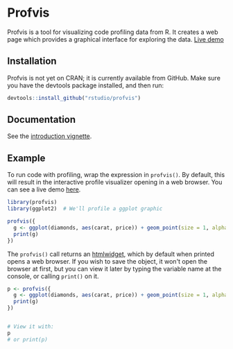 Profvis
=======

Profvis is a tool for visualizing code profiling data from R. It creates a web page which provides a graphical interface for exploring the data. [Live demo](http://rpubs.com/wch/124655)


## Installation

Profvis is not yet on CRAN; it is currently available from GitHub. Make sure you have the devtools package installed, and then run:

```R
devtools::install_github("rstudio/profvis")
```

## Documentation

See the [introduction vignette](http://rpubs.com/wch/123888).

## Example

To run code with profiling, wrap the expression in `profvis()`. By default, this will result in the interactive profile visualizer opening in a web browser. You can see a live demo [here](http://rpubs.com/wch/124655).

```R
library(profvis)
library(ggplot2)  # We'll profile a ggplot graphic

profvis({
  g <- ggplot(diamonds, aes(carat, price)) + geom_point(size = 1, alpha = 0.2)
  print(g)
})
```


The `profvis()` call returns an [htmlwidget](http://www.htmlwidgets.org/), which by default when printed opens a web browser. If you wish to save the object, it won't open the browser at first, but you can view it later by typing the variable name at the console, or calling `print()` on it.

```R
p <- profvis({
  g <- ggplot(diamonds, aes(carat, price)) + geom_point(size = 1, alpha = 0.2)
  print(g)
})


# View it with:
p
# or print(p)
```
